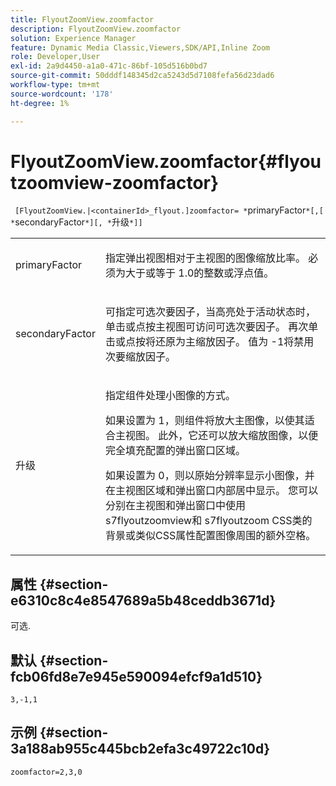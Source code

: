```yaml
---
title: FlyoutZoomView.zoomfactor
description: FlyoutZoomView.zoomfactor
solution: Experience Manager
feature: Dynamic Media Classic,Viewers,SDK/API,Inline Zoom
role: Developer,User
exl-id: 2a9d4450-a1a0-471c-86bf-105d516b0bd7
source-git-commit: 50dddf148345d2ca5243d5d7108fefa56d23dad6
workflow-type: tm+mt
source-wordcount: '178'
ht-degree: 1%

---
```


# FlyoutZoomView.zoomfactor{#flyoutzoomview-zoomfactor}

` [FlyoutZoomView.|<containerId>_flyout.]zoomfactor= *`primaryFactor`*[,[ *`secondaryFactor`*][, *`升级`*]]`

<table id="table_9B98C97485DD4DEB8A6ECBCE8DF6B886"> 
 <tbody> 
  <tr> 
   <td colname="col1"> <p> <span class="codeph"> <span class="varname"> primaryFactor</span> </span> </p> </td> 
   <td colname="col2"> <p> 指定弹出视图相对于主视图的图像缩放比率。 必须为大于或等于<span class="codeph"> 1.0</span>的整数或浮点值。 </p> </td> 
  </tr> 
  <tr> 
   <td colname="col1"> <p> <span class="codeph"> <span class="varname"> secondaryFactor</span> </span> </p> </td> 
   <td colname="col2"> <p> 可指定可选次要因子，当高亮处于活动状态时，单击或点按主视图可访问可选次要因子。 再次单击或点按将还原为主缩放因子。 值为<span class="codeph"> -1</span>将禁用次要缩放因子。 </p> </td> 
  </tr> 
  <tr> 
   <td colname="col1"> <p><span class="codeph"><span class="varname">升级</span></span> </p> </td> 
   <td colname="col2"> <p>指定组件处理小图像的方式。 </p> <p>如果设置为<span class="codeph"> 1</span>，则组件将放大主图像，以使其适合主视图。 此外，它还可以放大缩放图像，以便完全填充配置的弹出窗口区域。 </p> <p>如果设置为<span class="codeph"> 0</span>，则以原始分辨率显示小图像，并在主视图区域和弹出窗口内部居中显示。 您可以分别在主视图和弹出窗口中使用<span class="codeph"> s7flyoutzoomview</span>和<span class="codeph"> s7flyoutzoom</span> CSS类的背景或类似CSS属性配置图像周围的额外空格。 </p> </td> 
  </tr> 
 </tbody> 
</table>

## 属性 {#section-e6310c8c4e8547689a5b48ceddb3671d}

可选.

## 默认 {#section-fcb06fd8e7e945e590094efcf9a1d510}

`3,-1,1`

## 示例 {#section-3a188ab955c445bcb2efa3c49722c10d}

`zoomfactor=2,3,0`
